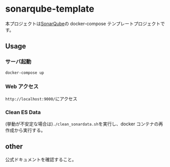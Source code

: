# sonarqube-template

本プロジェクトは[SonarQube](https://www.sonarqube.org/)の docker-compose テンプレートプロジェクトです。

## Usage

### サーバ起動

```sh
docker-compose up
```

### Web アクセス

`http://localhost:9000/`にアクセス

### Clean ES Data

(挙動が不安定な場合は)`./clean_sonardata.sh`を実行し、docker コンテナの再作成から実行する。

## other

公式ドキュメントを確認すること。
